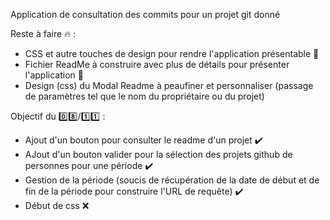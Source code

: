 Application de consultation des commits pour un projet git donné

Reste à faire :fire: : 

- CSS et autre touches de design pour rendre l'application présentable :honey_pot:
- Fichier ReadMe à construire avec plus de détails pour présenter l'application :hankey:
- Design (css) du Modal Readme à peaufiner et personnaliser (passage de paramètres tel que le nom du propriétaire ou du projet)

Objectif du :zero::eight:/:one::one: : 

- Ajout d'un bouton pour consulter le readme d'un projet :heavy_check_mark:
- AJout d'un bouton valider pour la sélection des projets github de personnes pour une période :heavy_check_mark:
- Gestion de la période (soucis de récupération de la date de début et de fin de la période pour construire l'URL de requête) :heavy_check_mark:
- Début de css :x:

